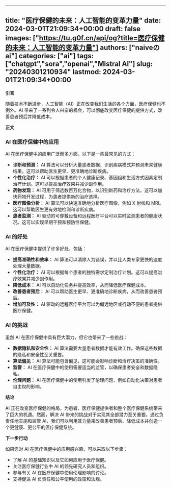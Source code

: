 
---
title: "医疗保健的未来：人工智能的变革力量"
date: 2024-03-01T21:09:34+00:00
draft: false
images: ["https://tu.g0f.cn/api/og?title=医疗保健的未来：人工智能的变革力量"]
authors: ["naiveのai"]
categories: ["ai"]
tags: ["chatgpt","sora","openai","Mistral AI"]
slug: "20240301210934"
lastmod: 2024-03-01T21:09:34+00:00
---
**引言**

随着技术不断进步，人工智能（AI）正在改变我们生活的各个方面，医疗保健也不例外。AI 带来了一系列令人兴奋的机会，可以彻底改变医疗保健的提供方式，改善患者预后并降低成本。

**正文**

### AI 在医疗保健中的应用

AI 在医疗保健中的应用广泛而多方面。以下是一些最常见的方式：

* **诊断和预测：** AI 算法可以分析大量患者数据，识别疾病模式并预测未来健康结果。这可以帮助医生更早、更准确地诊断疾病。
* **个性化治疗：** AI 可以根据患者的个人健康记录、基因组和生活方式因素定制治疗计划。这可以提高治疗效果并减少副作用。
* **药物发现：** AI 可用于筛选数百万化合物，以识别新药和治疗方法。这可以加快药物开发过程，为患者提供新的治疗选择。
* **医疗图像分析：** AI 算法可以快速准确地分析医疗图像，例如 X 射线和 MRI。这可以帮助医生更有效地检测和诊断疾病。
* **患者监测：** AI 驱动的可穿戴设备和远程医疗平台可以实时监测患者的健康状况。这可以实现早期干预和预防性保健。

### AI 的好处

AI 在医疗保健中提供了许多好处，包括：

* **提高准确性和效率：** AI 算法可以消除人为错误，并以比人类专家更快的速度处理大量数据。
* **个性化治疗：** AI 可以根据每个患者的独特需求定制治疗计划。这可以提高治疗效果并减少副作用。
* **降低成本：** AI 可以自动化任务并提高效率，从而降低医疗保健成本。
* **改善患者预后：** AI 可以帮助医生更早、更准确地诊断疾病，从而改善患者预后。
* **增加可及性：** AI 驱动的远程医疗平台可以为偏远地区或行动不便的患者提供医疗保健。

### AI 的挑战

虽然 AI 在医疗保健中具有巨大潜力，但它也带来了一些挑战：

* **数据隐私和安全性：** AI 算法需要大量患者数据才能有效工作。确保这些数据的隐私和安全性至关重要。
* **算法偏见：** AI 算法可能包含偏见，这可能会影响诊断和治疗决策的准确性。
* **监管：** AI 在医疗保健中的使用需要适当的监管，以确保患者安全和数据隐私。
* **伦理问题：** AI 在医疗保健中的使用引发了伦理问题，例如自动化决策对患者自主权的影响。

**结论**

AI 正在改变医疗保健的格局，为患者、医疗保健提供者和整个医疗保健系统带来了巨大的机遇。然而，解决 AI 带来的挑战对于实现其全部潜力至关重要。通过负责任地实施和监管 AI，我们可以利用其力量来改善患者预后、降低成本并创造一个更健康、更公平的医疗保健系统。

**下一步行动**

如果您对 AI 在医疗保健中的应用感兴趣，可以采取以下步骤：

* 了解 AI 的基础知识以及它如何应用于医疗保健。
* 关注医疗保健行业中 AI 的领先研究人员和组织。
* 参与有关 AI 在医疗保健中使用伦理影响的讨论。
* 支持促进 AI 负责任和公平使用的政策和法规。